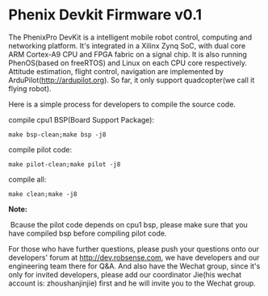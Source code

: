 # Phenix Devkit Firmware v0.1
The PhenixPro DevKit is a intelligent mobile robot control, computing and networking platform. It's integrated in a Xilinx Zynq SoC, with dual core ARM Cortex-A9 CPU and FPGA fabric on a signal chip. It is also running PhenOS(based on freeRTOS) and Linux on each CPU core respectively. Attitude estimation, flight control, navigation are implemented by ArduPilot(http://ardupilot.org). So far, it only support quadcopter(we call it flying robot).

Here is a simple process for developers to compile the source code.

compile cpu1 BSP(Board Support Package):

```
make bsp-clean;make bsp -j8
```

compile pilot code:

```
make pilot-clean;make pilot -j8
```

compile all:

```
make clean;make -j8
```

**Note:**

​	Bcause the pilot code depends on cpu1 bsp, please make sure that you have compiled bsp before compiling pilot code.

For those who have further questions, please push your questions onto our developers' forum at http://dev.robsense.com, we have developers and our engineering team there for Q&A. And also have the Wechat group, since it's only for invited developers, please add our coordinator Jie(his wechat account is: zhoushanjinjie) first and he will invite you to the Wechat group. 
